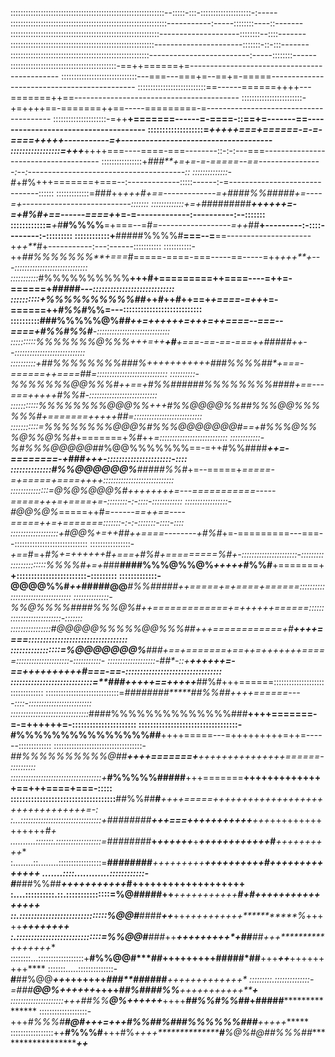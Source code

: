 :::::::::::::::::::::::::::::::::::::::::::::::::::::::::::::--:::::-:::-::::::::::::::::::::-:-----
::::::::::::::::::::::::::::::::::::::::::::::::::::::::::::::-----------:-----::::::::----::-------
:::::::::::::::::::::::::::::::::::::::::::::::::::::::::::--------------------::::::::--::::-------
:::::::::::::::::::::::::::::::::::::::::::::::::::::::::----------------------:::::::-::-:::-------
:::::::::::::::::::::::::::::::::::::::::::::::::::::::-------------------------:-----::::::::------
::::::::::::::::::::::::::::::::::::::::::-==++======+=---------------------------------------------
::::::::::::::::::::::::::::::---===---===+=--==+=-=====--------------------------------------------
:::::::::::::::::::::::::::==------======++++---=======++==-----------------------------------------
::::::::::::::::::::::::-+=++++==-=======++==-----=========-=---------------------------------------
:::::::::::::::::::::-=++**+=======------=-====-::==+=-------==-------------------------------------
:::::::::::::::::::=*+++++===+======-=-=-====+++++-----------=+-------------------------------------
:::::::::::::::::=+++***++++===----====-===--------::-:-:---===-------------------------------------
::::::::::::::::+*###**+=+=-=-=====--==----------------:--:---------------------------------------::
::::::::::::::-#*+#%+++=======+===--:-------------:::::------:-=------------------------------::::::
:::::::::::::=###++****+++*#+==-------------=+*####%%#####+=----=+---------------------------:::::::
:::::::::::::+=+#*#*#######***++++++=-=+#%#+==------====+*****+=-=-------------:----------:--:::::::
::::::::::::=***+*#**#%%%%**=+===--=#*=------------------=++*##**+---------:-::::--------:-:::::::::
::::::::::::+**#####%%%%#**===--=**==---------------------+*++**#*+-----------:---:------:::::::::::
:::::::::::-++*##%%%%%%%**+===*#=====-====-===-----==-----=++*+++**+---:::::::::::::::::::::::::::::
:::::::::::*#%%%%%%%%%%**+++#+=========++====----=++=-======+*###*##*---::::::::::::::::::::::::::::
::::::::::+%%%%%%%%%%##*++*#*++*#*++==+*+====-=++*+=-======++*#%%#*%%=---:::::::::::::::::::::::::::
::::::::::###%%%%%@%#*****#*++=++++++=+++=++====--===--====+*#%%#%%#**-:::::::::::::::::::::::::::::
::::::::::*%%%%%%%@%%****%*++*+=++****+*#****+===-==-==-===++*###*##++--::::::::::::::::::::::::::::
::::::::::+##%%%%%%%%###%++++++++**++*+*###%%%%##*+===-======+**+====##=::::::::::::::::::::::::::::
::::::::::-%%%%%%%@@%%%#*++==+*#%%######%%%%%%%%####*+==---===+++++*#%%#-:::::::::::::::::::::::::::
:::::::::::%%%%%%%%@@@%%+++*#%%@@@@%%#*#%%%@@%%%%%%#**+=======+++***++##=:::::::::::::::::::::::::::
:::::::::::=%%%%%%%%@@@%*#%%%@@@@@@@#==+#%%%@%%%@%%@%%#*+=======+*%#*++*=:::::::::::::::::::::::::::
::::::::::::-%#%%%@@@@@#*#%@@%%%%%%%==-=++#%%####***++=-========-+###+++-::::::::::::::::::::::-::::
::::::::::::::#%%@@@@@@%**#####%%#*+=--=====+****=====-=+=====+====+*+++::::::::::::::::::::::::::::
:::::::::::::::=@%@%@@@%*#+++++++*+=---===========-----=====+++=+====+=-::::::::-:-::::-::::::::::::
:::::::::::::::::-#@@%@%*=====++#*=------==****++==----=====++=+=======:::::::-:-:-:::::::-::::-::::
:::::::::::::::::::+#@@%+=++*##++====--------+*#%#*+=-=========---===--:::::::::::::::::::::::::::::
::::::::::::::::-*+==*#=+*#%+=++******++++*#+===+*#%#+=========%#*+-::::::::::::::::::::::-:::::::::
::::::::::::::*%%%%#+=+*###**####%%%@%%@%*+++++*#%%#**+=======+**+::::::::::::::::::::::::-:::::::::
:::::::::::::-@@@@%%#*++*#####@@***#%%#####**++=====+=+====+======::::::::::::::::::::::::::::::::::
::::::::::::::-%%@%%%%####%%%@%**#**++=============+=+++++*+======::::::::::::::::::::::::::-:::::::
::::::::::::::::#@@@@@%%%%%@@%%%##*++*+============+*#****++++====::::::::::::::::::::::::::::::::::
:::::::::::::::::=%@@@@@@@%***###*+==+=======+==+**+=++++++*+=====:::::::::::::::::::::-:::::::::::-
:::::::::::::::::::-*##*-::+********++++++=-==++++++++++**#*===-==-:::::::::::::::::::::::::::::::::
::::::::::::::::::::::::::::=****###*++++**+==+++++***##%#+++======:::::::::::::::::::::::::::::::::
:::::::::::::::::::::::::::::=****####*###*#*****##%%##*++++======----::::-:::::::::::::::::::::::::
:::::::::::::::::::::::::::::::*####%%%%%%%%%%%%%%###**++++=======-=-=++++++=-::::::::::::::::::::::
::::::::::::::::::::::::::::::::::-#%%%%%%%%%%%%%%%##**++++=====---=+++++++++=++=------:::::::::::::
:::::::::::::::::::::::::::::::::::-*##%%%%%%%%%%@##**++++=======+**+++++++++++++++======-::::::::::
::::::::::::::::::::::::::::::::::::+***#%%%%%#####**+++=======****++++++++++++++==+++====+===-:::::
::::::::::::::::::::::::::::::::::::****##%%##**#***++++=====***+*+++++++++++++++++++++++++++++++=-:
:...::::::::::::::::::::::::::::::::+***######*##****+++===******+++++++++++**+++*+++++++++++++++*#+
..........:::::::.::::::::::::::::::=*#*######*#**+*++++++***+***+++++++++++******+*#***++++++++++**
:........::........:::::::::::::::::=**########***+++++++++****++++++++*******++*#**++++++++++++++**
.......::::............::::::::::::-#***###%%##***+++********++++++++*********#**+++++++++++++++++++
:....::::::::::.::.:::::::::::::::=%@****#####****++****++*+++++++++*********#+**#**++++++++++++++++
::.::::::::::::::::::::::::::::::*%@@#***####***++***++*++++++++++***********%*+++++*******+++++*+++
:.:::::::::::::::::::::::::::::=*%%@@#****###*++*****+++++++++*+**##**#***#*+**++**********+++++++**
::::::::...::::::::::::::::::+**#%%@@#****##*+********++++++++**###**##*##**+++***++***+++++++++****
:::::::.....::::::::::::::-**#**##%@@***++*++******+++++*******###**##*#******###*****+++++++++++++*
:::::::::.::::::::::::::-=*###****@@%++++++******++++*********##%####**%%*******+++++++++++*****+***
:::::::::::::::::::::+++*##%%*****@%++++++******++++*********##%%#%%*##+******#####*****************
:::::::::::::::::::-+++*#%%%#****#@#+++=+******++************#%%##%###%%%%%%###**********+++++******
:::::::::::::::::+*+***#%%%#**+++#%*++++*****************#***%@%#@##%%%##**********************++***
